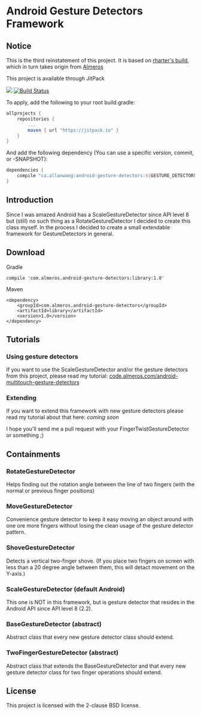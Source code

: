 Android Gesture Detectors Framework
===================================

Notice
------------

This is the third reinstatement of this project.
It is based on [rharter's build](https://github.com/rharter/android-gesture-detectors),
which in turn takes origin from [Almeros](https://github.com/Almeros/android-gesture-detectors)

This project is available through JitPack

[![](https://jitpack.io/v/ca.allanwang/android-gesture-detectors.svg)](https://jitpack.io/#ca.allanwang/android-gesture-detectors) 
[![Build Status](https://travis-ci.org/AllanWang/android-gesture-detectors.svg?branch=master)](https://travis-ci.org/AllanWang/android-gesture-detectors)

To apply, add the following to your root build.gradle:

```gradle
allprojects {
    repositories {
        ...
        maven { url "https://jitpack.io" }
    }
}
```

And add the following dependency (You can use a specific version, commit, or -SNAPSHOT):

```gradle
dependencies {
    compile "ca.allanwang:android-gesture-detectors:${GESTURE_DETECTORS}"
}

```

Introduction
------------

Since I was amazed Android has a ScaleGestureDetector since API level 8 but 
(still) no such thing as a RotateGestureDetector I decided to create this class 
myself. In the process I decided to create a small extendable framework for
GestureDetectors in general.

Download
--------

Gradle

    compile 'com.almeros.android-gesture-detectors:library:1.0'

Maven

    <dependency>
        <groupId>com.almeros.android-gesture-detectors</groupId>
        <artifactId>library</artifactId>
        <version>1.0</version>
    </dependency>

Tutorials
---------

### Using gesture detectors 

If you want to use the ScaleGestureDetector and/or the gesture detectors 
from this project, please read my tutorial: [code.almeros.com/android-multitouch-gesture-detectors](http://code.almeros.com/android-multitouch-gesture-detectors)

### Extending

If you want to extend this framework with new gesture detectors please read
my tutorial about that here: *coming soon*

I hope you'll send me a pull request with your FingerTwistGestureDetector or something ;)

Containments
------------

### RotateGestureDetector

Helps finding out the rotation angle between the line of two fingers (with the 
normal or previous finger positions)

### MoveGestureDetector

Convenience gesture detector to keep it easy moving an object around with one 
ore more fingers without losing the clean usage of the gesture detector pattern.

### ShoveGestureDetector

Detects a vertical two-finger shove. (If you place two fingers on screen with less than a 20 degree angle between them,
this will detact movement on the Y-axis.)

### ScaleGestureDetector (default Android)

This one is NOT in this framework, but is gesture detector that resides in the 
Android API since API level 8 (2.2).

### BaseGestureDetector (abstract)

Abstract class that every new gesture detector class should extend.

### TwoFingerGestureDetector (abstract)

Abstract class that extends the BaseGestureDetector and that every new gesture 
detector class for two finger operations should extend.

License
------------
This project is licensed with the 2-clause BSD license.
